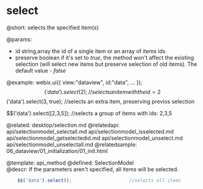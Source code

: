 select
=============



@short:
	selects the specified item(s)

@params:
- id		string,array		the id of a single item or an array of items ids
- preserve		boolean		if it's set to <i>true</i>, the method won't affect the existing selection (will select new items but preserve selection of old items). The default value - <i>false</i>

@example:
webix.ui({
    view:"dataview",
    id:"data",
    ...
});
$$('data').select(2);               //selects an item with the id=2
$$('data').select(3, true);         //selects an extra item, preserving previos selection

$$('data').select([2,3,5]);         //selects a group of items with ids: 2,3,5


@related:
	desktop/selection.md
@relatedapi:
    api/selectionmodel_selectall.md
    api/selectionmodel_isselected.md
    api/selectionmodel_getselectedid.md
    api/selectionmodel_unselect.md
    api/selectionmodel_unselectall.md
@relatedsample:
	06_dataview/01_initialization/01_init.html

@template:	api_method
@defined:	SelectionModel	
@descr:
If the parameters aren't specified, all items will be selected.
~~~js
    $$('data').select();                     //selects all items
~~~